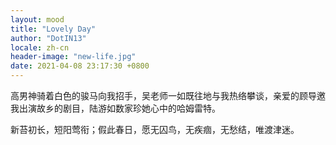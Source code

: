 ```yaml
---
layout: mood
title: "Lovely Day"
author: "DotIN13"
locale: zh-cn
header-image: "new-life.jpg"
date: 2021-04-08 23:17:30 +0800
---
```


高男神骑着白色的骏马向我招手，吴老师一如既往地与我热络攀谈，亲爱的顾导邀我出演故乡的剧目，陆游如数家珍她心中的哈姆雷特。

新苔初长，短阳莺衔；假此春日，愿无囚鸟，无疾痼，无愁结，唯渡津迷。
